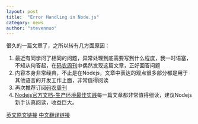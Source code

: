 ```yaml
---
layout: post
title:  "Error Handling in Node.js"
category: news
author: "stevennuo"
---
```


很久的一篇文章了，之所以转有几方面原因：
1. 最近有同学问了相同的问题，异常处理到底需要写到什么程度，我一时语塞，不知从何答起，在[码农周刊](http://weekly.manong.io/)中偶然发现这篇文章，正好回答问题
2. 内容本身非常经典，不止是在Nodejs，文章中表达的观点很多部分都是用于其他语言的开发工作上面，非常值得阅读
3. 再次推荐订阅[码农周刊](http://weekly.manong.io/)
4. [Nodejs官方文档-生产环境最佳实践](https://www.joyent.com/developers/node/design)每一篇文章都非常值得细读，建议Nodejs新手认真阅读，收益巨大。

[英文原文链接](https://www.joyent.com/developers/node/design/errors)
[中文翻译链接](http://code.oneapm.com/nodejs/2015/04/13/nodejs-errorhandling/)
